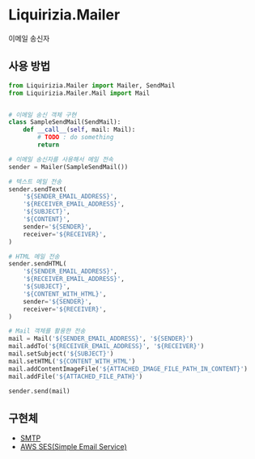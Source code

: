 # Liquirizia.Mailer
이메일 송신자

## 사용 방법
```python
from Liquirizia.Mailer import Mailer, SendMail
from Liquirizia.Mailer.Mail import Mail


# 이메일 송신 객체 구현
class SampleSendMail(SendMail):
	def __call__(self, mail: Mail):
		# TODO : do something
		return

# 이메일 송신자를 사용해서 메일 전속
sender = Mailer(SampleSendMail())

# 텍스트 메일 전송
sender.sendText(
	'${SENDER_EMAIL_ADDRESS}',
	'${RECEIVER_EMAIL_ADDRESS}',
	'${SUBJECT}',
	'${CONTENT}',
	sender='${SENDER}',
	receiver='${RECEIVER}',
)

# HTML 메일 전송
sender.sendHTML(
	'${SENDER_EMAIL_ADDRESS}',
	'${RECEIVER_EMAIL_ADDRESS}',
	'${SUBJECT}',
	'${CONTENT_WITH_HTML}',
	sender='${SENDER}',
	receiver='${RECEIVER}',
)

# Mail 객체를 활용한 전송
mail = Mail('${SENDER_EMAIL_ADDRESS}', '${SENDER}')
mail.addTo('${RECEIVER_EMAIL_ADDRESS}', '${RECEIVER}')
mail.setSubject('${SUBJECT}')
mail.setHTML('${CONTENT_WITH_HTML')
mail.addContentImageFile('${ATTACHED_IMAGE_FILE_PATH_IN_CONTENT}')
mail.addFile('${ATTACHED_FILE_PATH}')

sender.send(mail)
```

## 구현체
* [SMTP](https://github.com/team-of-mine-labs/Liquirizia.Mailer.Implements.SMTP)
* [AWS SES(Simple Email Service)](https://github.com/team-of-mine-labs/Liquirizia.Mailer.Implements.AWS.SimpleEmailService)